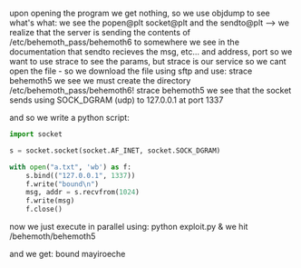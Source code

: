 upon opening the program we get nothing, so we use objdump to see what's what:
we see the popen@plt socket@plt and the sendto@plt -->
 we realize that the server is sending the contents of 
/etc/behemoth_pass/behemoth6 to somewhere
we see in the documentation that sendto recieves the msg, etc... and address, port
so we want to use strace to see the params, but strace is our service so we 
cant open the file - so we download the file using sftp and use:
strace behemoth5
we see we must create the directory /etc/behemoth_pass/behemoth6!
strace behemoth5
we see that the socket sends using SOCK_DGRAM (udp) to 127.0.0.1 at port 1337

and so we write a python script:
```python
import socket

s = socket.socket(socket.AF_INET, socket.SOCK_DGRAM)

with open("a.txt", 'wb') as f:
	s.bind(("127.0.0.1", 1337))
	f.write("bound\n")
	msg, addr = s.recvfrom(1024)
	f.write(msg)
	f.close()
```
now we just execute in parallel using: python exploit.py &
we hit /behemoth/behemoth5

and we get:
bound
mayiroeche 

